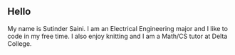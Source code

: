 ## Hello

My name is Sutinder Saini. I am an Electrical Engineering major and I like to code in my free time. I also enjoy knitting and I am a Math/CS tutor at
Delta College.
<br>
